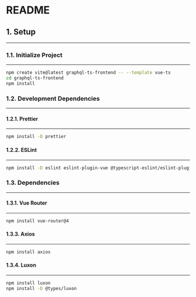 # README

## 1. Setup

---

### 1.1. Initialize Project

---

```sh
npm create vite@latest graphql-ts-frontend -- --template vue-ts
cd graphql-ts-frontend
npm install
```

### 1.2. Development Dependencies

---

#### 1.2.1. Prettier

---

```sh
npm install -D prettier
```

#### 1.2.2. ESLint

---

```sh
npm install -D eslint eslint-plugin-vue @typescript-eslint/eslint-plugin @typescript-eslint/parser vue-eslint-parser
```

### 1.3. Dependencies

---

#### 1.3.1. Vue Router

---

```sh
npm install vue-router@4
```

#### 1.3.3. Axios

---

```sh
npm install axios
```

#### 1.3.4. Luxon

---

```sh
npm install luxon
npm install -D @types/luxon
```
